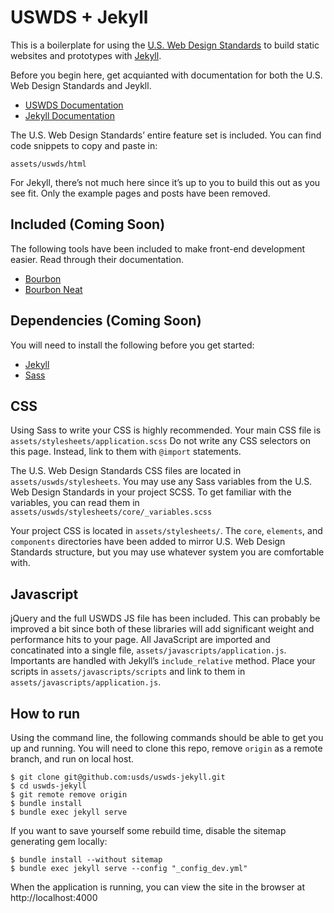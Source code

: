 # USWDS + Jekyll

This is a boilerplate for using the [U.S. Web Design Standards](https://standards.usa.gov/) to build static websites and prototypes with [Jekyll](https://jekyllrb.com/).

Before you begin here, get acquianted with documentation for both the U.S. Web Design Standards and Jeykll.
- [USWDS Documentation](https://standards.usa.gov/getting-started/)
- [Jekyll Documentation](https://jekyllrb.com/docs/home/)

The U.S. Web Design Standards’ entire feature set is included. You can find code snippets to copy and paste in:

```
assets/uswds/html
```

For Jekyll, there’s not much here since it’s up to you to build this out as you see fit. Only the example pages and posts have been removed.

## Included (Coming Soon)
The following tools have been included to make front-end development easier. Read through their documentation.
- [Bourbon](http://bourbon.io)
- [Bourbon Neat](http://neat.bourbon.io/)

## Dependencies (Coming Soon)
You will need to install the following before you get started:
- [Jekyll](https://jekyllrb.com/docs/installation/)
- [Sass](http://sass-lang.com/install)

## CSS
Using Sass to write your CSS is highly recommended. Your main CSS file is `assets/stylesheets/application.scss` Do not write any CSS selectors on this page. Instead, link to them with `@import` statements.

The U.S. Web Design Standards CSS files are located in `assets/uswds/stylesheets`. You may use any Sass variables from the U.S. Web Design Standards in your project SCSS. To get familiar with the variables, you can read them in `assets/uswds/stylesheets/core/_variables.scss`

Your project CSS is located in  `assets/stylesheets/`. The `core`, `elements`, and `components` directories have been added to mirror U.S. Web Design Standards structure, but you may use whatever system you are comfortable with.

## Javascript
jQuery and the full USWDS JS file has been included. This can probably be improved a bit since both of these libraries will add significant weight and performance hits to your page. All JavaScript are imported and concatinated into a single file, `assets/javascripts/application.js`. Importants are handled with Jekyll’s `include_relative` method. Place your scripts in `assets/javascripts/scripts` and link to them in `assets/javascripts/application.js`.

## How to run
Using the command line, the following commands should be able to get you up and running. You will need to clone this repo, remove `origin` as a remote branch, and run on local host.

```
$ git clone git@github.com:usds/uswds-jekyll.git
$ cd uswds-jekyll
$ git remote remove origin
$ bundle install
$ bundle exec jekyll serve
```


If you want to save yourself some rebuild time, disable the sitemap generating gem locally:

```
$ bundle install --without sitemap
$ bundle exec jekyll serve --config "_config_dev.yml"
```

When the application is running, you can view the site in the browser at http://localhost:4000
